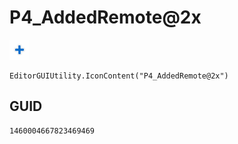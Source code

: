 # P4_AddedRemote@2x
![](/img/P4_AddedRemote@2x.png)

``` CSharp
EditorGUIUtility.IconContent("P4_AddedRemote@2x")
```
## GUID
```
1460004667823469469
```
